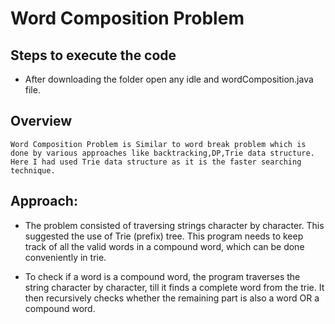# Word Composition Problem

## Steps to execute the code
* After downloading the folder open any idle and wordComposition.java file. 

## Overview
`Word Composition Problem is Similar to word break problem which is done by various approaches like backtracking,DP,Trie data structure. Here I had used Trie data structure as it is the faster searching technique.`

## Approach:
* The problem consisted of traversing strings character by character. This suggested the use of Trie (prefix) tree. This program needs to keep track of all the valid words in a compound word, which can be done conveniently in trie.

* To check if a word is a compound word, the program traverses the string character by character, till it finds a complete word from the trie. It then recursively checks whether the remaining part is also a word OR a compound word.